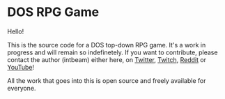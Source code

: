 # DOS RPG Game

Hello!

This is the source code for a DOS top-down RPG game. It's a work in progress and will remain so indefinetely.
If you want to contribute, please contact the author (intbeam) either here, on [Twitter](https://twitter.com/intbeam1), [Twitch](https://twitch.tv/intbeam), [Reddit](https://www.reddit.com/user/intbeam) or [YouTube](https://www.youtube.com/channel/UCH0guQFs0pg-JZdGS34gJbg)!

All the work that goes into this is open source and freely available for everyone.

